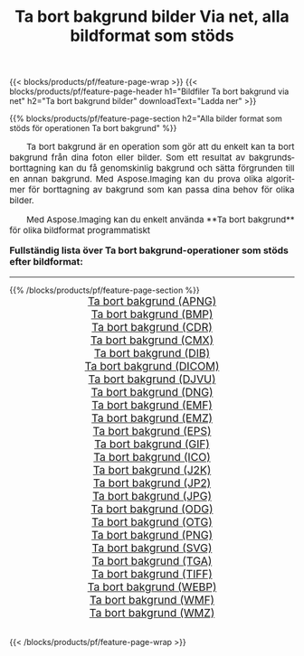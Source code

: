 ﻿---
title: Ta bort bakgrund bilder Via net, alla bildformat som stöds 
weight: 3920
url: /sv/net/remove-background/ 
lang: sv
langdirlevel: 2
locales: zh-hans,ja,it,ru,de,es,fr,nl,id,lt,pl,pt,vi,tr,ko,zh-hant,ar,hi,th,sv,cs,uk,he
description: Med Aspose.Imaging kan du enkelt Ta bort bakgrund bilder via net
---

{{< blocks/products/pf/feature-page-wrap >}}
{{< blocks/products/pf/feature-page-header h1="Bildfiler Ta bort bakgrund via net" h2="Ta bort bakgrund bilder" downloadText="Ladda ner" >}}


{{% blocks/products/pf/feature-page-section  h2="Alla bilder format som stöds för operationen Ta bort bakgrund" %}}
<p align="justify" style="text-indent:2em;font-size:15px;">
Ta bort bakgrund är en operation som gör att du enkelt kan ta bort bakgrund från dina foton eller bilder. Som ett resultat av bakgrundsborttagning kan du få genomskinlig bakgrund och sätta förgrunden till en annan bakgrund. Med Aspose.Imaging kan du prova olika algoritmer för borttagning av bakgrund som kan passa dina behov för olika bilder.
</p>
<p align="justify" style="text-indent:2em;font-size:15px;">
Med Aspose.Imaging kan du enkelt använda **Ta bort bakgrund** för olika bildformat programmatiskt
</p>
<h3 style="margin-top:16px;">
Fullständig lista över Ta bort bakgrund-operationer som stöds efter bildformat:
</h3>
<hr/>
{{% /blocks/products/pf/feature-page-section %}}
<div class="container-fluid productfamilypage bg-gray">
    <div class="convertypes bg-gray agp-content section">
        <div class="container">
		<div class="row other-converters" style="gap: 10px;font-size: 19px;text-align:center;">
		    <div class='col-md-3 other-converter remove-lp remove-rp'><a href="/imaging/sv/net/remove-background/apng/" style="padding:15px;">Ta bort bakgrund (APNG)</a></div><div class='col-md-3 other-converter remove-lp remove-rp'><a href="/imaging/sv/net/remove-background/bmp/" style="padding:15px;">Ta bort bakgrund (BMP)</a></div><div class='col-md-3 other-converter remove-lp remove-rp'><a href="/imaging/sv/net/remove-background/cdr/" style="padding:15px;">Ta bort bakgrund (CDR)</a></div><div class='col-md-3 other-converter remove-lp remove-rp'><a href="/imaging/sv/net/remove-background/cmx/" style="padding:15px;">Ta bort bakgrund (CMX)</a></div><div class='col-md-3 other-converter remove-lp remove-rp'><a href="/imaging/sv/net/remove-background/dib/" style="padding:15px;">Ta bort bakgrund (DIB)</a></div><div class='col-md-3 other-converter remove-lp remove-rp'><a href="/imaging/sv/net/remove-background/dicom/" style="padding:15px;">Ta bort bakgrund (DICOM)</a></div><div class='col-md-3 other-converter remove-lp remove-rp'><a href="/imaging/sv/net/remove-background/djvu/" style="padding:15px;">Ta bort bakgrund (DJVU)</a></div><div class='col-md-3 other-converter remove-lp remove-rp'><a href="/imaging/sv/net/remove-background/dng/" style="padding:15px;">Ta bort bakgrund (DNG)</a></div><div class='col-md-3 other-converter remove-lp remove-rp'><a href="/imaging/sv/net/remove-background/emf/" style="padding:15px;">Ta bort bakgrund (EMF)</a></div><div class='col-md-3 other-converter remove-lp remove-rp'><a href="/imaging/sv/net/remove-background/emz/" style="padding:15px;">Ta bort bakgrund (EMZ)</a></div><div class='col-md-3 other-converter remove-lp remove-rp'><a href="/imaging/sv/net/remove-background/eps/" style="padding:15px;">Ta bort bakgrund (EPS)</a></div><div class='col-md-3 other-converter remove-lp remove-rp'><a href="/imaging/sv/net/remove-background/gif/" style="padding:15px;">Ta bort bakgrund (GIF)</a></div><div class='col-md-3 other-converter remove-lp remove-rp'><a href="/imaging/sv/net/remove-background/ico/" style="padding:15px;">Ta bort bakgrund (ICO)</a></div><div class='col-md-3 other-converter remove-lp remove-rp'><a href="/imaging/sv/net/remove-background/j2k/" style="padding:15px;">Ta bort bakgrund (J2K)</a></div><div class='col-md-3 other-converter remove-lp remove-rp'><a href="/imaging/sv/net/remove-background/jp2/" style="padding:15px;">Ta bort bakgrund (JP2)</a></div><div class='col-md-3 other-converter remove-lp remove-rp'><a href="/imaging/sv/net/remove-background/jpg/" style="padding:15px;">Ta bort bakgrund (JPG)</a></div><div class='col-md-3 other-converter remove-lp remove-rp'><a href="/imaging/sv/net/remove-background/odg/" style="padding:15px;">Ta bort bakgrund (ODG)</a></div><div class='col-md-3 other-converter remove-lp remove-rp'><a href="/imaging/sv/net/remove-background/otg/" style="padding:15px;">Ta bort bakgrund (OTG)</a></div><div class='col-md-3 other-converter remove-lp remove-rp'><a href="/imaging/sv/net/remove-background/png/" style="padding:15px;">Ta bort bakgrund (PNG)</a></div><div class='col-md-3 other-converter remove-lp remove-rp'><a href="/imaging/sv/net/remove-background/svg/" style="padding:15px;">Ta bort bakgrund (SVG)</a></div><div class='col-md-3 other-converter remove-lp remove-rp'><a href="/imaging/sv/net/remove-background/tga/" style="padding:15px;">Ta bort bakgrund (TGA)</a></div><div class='col-md-3 other-converter remove-lp remove-rp'><a href="/imaging/sv/net/remove-background/tiff/" style="padding:15px;">Ta bort bakgrund (TIFF)</a></div><div class='col-md-3 other-converter remove-lp remove-rp'><a href="/imaging/sv/net/remove-background/webp/" style="padding:15px;">Ta bort bakgrund (WEBP)</a></div><div class='col-md-3 other-converter remove-lp remove-rp'><a href="/imaging/sv/net/remove-background/wmf/" style="padding:15px;">Ta bort bakgrund (WMF)</a></div><div class='col-md-3 other-converter remove-lp remove-rp'><a href="/imaging/sv/net/remove-background/wmz/" style="padding:15px;">Ta bort bakgrund (WMZ)</a></div>
                </div>
        </div>
    </div>
</div>
<br/>

{{< /blocks/products/pf/feature-page-wrap >}}
